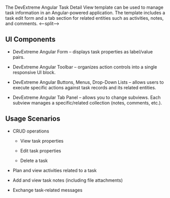 The DevExtreme Angular Task Detail View template can be used to manage task information in an Angular-powered application. The template includes a task edit form and a tab section for related entities such as activities, notes, and comments. 
<--split-->

## UI Components  

- DevExtreme Angular Form – displays task properties as label/value pairs. 

- DevExtreme Angular Toolbar – organizes action controls into a single responsive UI block. 

- DevExtreme Angular Buttons, Menus, Drop-Down Lists – allows users to execute specific actions against task records and its related entities.  

- DevExtreme Angular Tab Panel – allows you to change subviews. Each subview manages a specific/related collection (notes, comments, etc.). 

## Usage Scenarios 

- CRUD operations 

    - View task properties 

    - Edit task properties 

    - Delete a task 

- Plan and view activities related to a task 

- Add and view task notes (including file attachments) 

- Exchange task-related messages  
